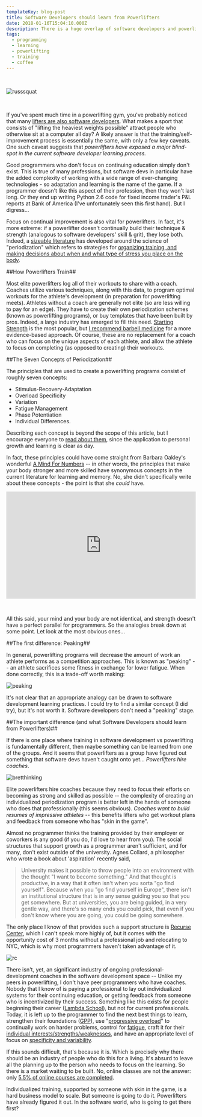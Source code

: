 ```yaml
---
templateKey: blog-post
title: Software Developers should learn from Powerlifters
date: 2018-01-16T15:04:10.000Z
description: There is a huge overlap of software developers and powerlifters, likely because of how similar the training process is. But in some cases, the analogy breaks, and an untapped market reveals itself...
tags:
  - programming
  - learning
  - powerlifting
  - training
  - coffee
---
```


&nbsp;

![russsquat](/img/russsquat.jpg)

&nbsp;

If you've spent much time in a powerlifting gym, you've probably noticed that many [lifters are also software developers](https://www.reponestrength.com/).  What makes a sport that consists of "lifting the heaviest weights possible" attract people who otherwise sit at a computer all day?  A likely answer is that the training/self-improvement process is essentially the same, with only a few key caveats.  One such caveat suggests that *powerlifters have exposed a major blind-spot in the current software developer learning process.*

Good programmers who don't focus on continuing education simply don't exist.  This is true of many professions, but software devs in particular have the added complexity of working with a wide range of ever-changing technologies - so adaptation and learning is the name of the game.  If a programmer doesn't like this aspect of their profession, then they won't last long.  Or they end up writing Python 2.6 code for fixed income trader's P&L reports at Bank of America (I've unfortunately seen this first hand).  But I digress...

Focus on continual improvement is also vital for powerlifters.  In fact, it's more extreme: if a powerlifter doesn't continually build their technique & strength (analogous to software developers' skill & grit), they lose both.  Indeed, a [sizeable literature](https://www.strongerbyscience.com/mass/) has developed around the science of "periodization" which refers to strategies for [organizing training, and making decisions about when and what type of stress you place on the body](https://www.jtsstrength.com/periodization-powerlifting-definitive-guide/).

##How Powerlifters Train##

Most elite powerlifters log all of their workouts to share with a coach. Coaches utilize various techniques, along with this data, to program optimal workouts for the athlete's development (in preparation for powerlifting meets). Athletes without a coach are generally not elite (so are less willing to pay for an edge).  They have to create their own periodization schemes (known as powerlifting programs), or buy templates that have been built by pros.  Indeed, a large industry has emerged to fill this need.  [Starting Strength](https://startingstrength.com/about) is the most popular, but [I recommend barbell medicine](https://www.barbellmedicine.com/product-category/downloadable-templates/) for a more evidence-based approach.  Of course, these are no replacement for a coach who can focus on the unique aspects of each athlete, and allow the athlete to focus on completing (as opposed to creating) their workouts.

##The Seven Concepts of Periodization##

The principles that are used to create a powerlifting programs consist of roughly seven concepts: 
* Stimulus-Recovery-Adaptation 
* Overload Specificity
* Variation
* Fatigue Management
* Phase Potentiation
* Individual Differences.  

Describing each concept is beyond the scope of this article, but I encourage everyone to [read about them](https://www.jtsstrength.com/periodization-powerlifting-definitive-guide/), since the application to personal growth and learning is clear as day.

In fact, these principles could have come straight from Barbara Oakley's wonderful [A Mind For Numbers](https://www.amazon.com/Mind-Numbers-Science-Flunked-Algebra-ebook/dp/B00G3L19ZU) -- in other words, the principles that make your body stronger and more skilled have synonymous concepts in the current literature for learning and memory.  No, she didn't specifically write about these concepts - the point is that she *could* have.


<div style="position:relative;width:100%;height:0;padding-bottom:56.25%">
  <iframe style="position:absolute;top:0;left:0;width:100%;height:100%;" src="https://www.youtube.com/embed/uHdTLMuV9do" frameborder="0" allow="accelerometer; autoplay; encrypted-media; gyroscope; picture-in-picture" allowfullscreen ></iframe>
</div>

&nbsp;

All this said, your mind and your body are not identical, and strength doesn't have a perfect parallel for programmers.  So the analogies break down at some point.  Let look at the most obvious ones...

##The first difference: Peaking##


In general, powerlifting programs will decrease the amount of work an athlete performs as a competition approaches.  This is known as "peaking" -- an athlete sacrifices some fitness in exchange for lower fatigue.  When done correctly, this is a trade-off worth making:  

![peaking](/img/peaking.jpg)

It's not clear that an appropriate analogy can be drawn to software development learning practices.  I could try to find a similar concept (I did try), but it's not worth it.  Software developers don't need a "peaking" stage.

##The important difference (and what Software Developers should learn from Powerlifters)##

If there is one place where training in software development vs powerlifting is fundamentally different, then maybe something can be learned from one of the groups.   And it seems that powerlifters as a group have figured out something that software devs haven't caught onto yet... *Powerlifters hire coaches*.

![bretthinking](/img/bretthinking.jpg)

Elite powerlifters hire coaches because they need to focus their efforts on becoming as strong and skilled as possible -- the complexity of creating an individualized periodization program is better left in the hands of someone who does that professionally (this seems obvious).  *Coaches want to build resumes of impressive athletes* -- this benefits lifters who get workout plans and feedback from someone who has "skin in the game".

Almost no programmer thinks the training provided by their employer or coworkers is any good (if you do, I'd love to hear from you).  The social structures that support growth as a programmer aren't sufficient, and for many, don't exist outside of the university.  Agnes Collard, a philosopher who wrote a book about 'aspiration' recently said, 
>University makes it possible to throw people into an environment with the thought "I want to become something." And that thought is productive, in a way that it often isn't when you sorta "go find yourself". Because when you "go find yourself in Europe", there isn't an institutional structure that is in any sense guiding you so that you get somewhere. But at universities, you are being guided, in a very gentle way, and there's so many ends you could pick, that even if you don't know where you are going, you could be going somewhere.

The only place I know of that provides such a support structure is [Recurse Center](https://www.recurse.com/), which I can't speak more highly of, but it comes with the opportunity cost of 3 months without a professional job and relocating to NYC, which is why most programmers haven't taken advantage of it.  

![rc](/img/rc.jpg)

There isn't, yet, an significant industry of ongoing professional-development coaches in the software development space -- Unlike my peers in powerlifting, I don't have peer programmers who have coaches.  Nobody that I know of is paying a professional to lay out individualized systems for their continuing education, or getting feedback from someone who is incentivized by their success.  Something like this exists for people beginning their career ([Lambda School](https://lambdaschool.com/)), but not for current professionals.  Today, it is left up to the programmer to find the next best things to learn, strengthen their foundations ([GPP](https://barbend.com/general-physical-preparedness/)), use "[progressive overload](https://www.jtsstrength.com/smart-training-is-hard-training-the-principle-of-overload/)" to continually work on harder problems, control for [fatigue](https://www.jtsstrength.com/fatigue-explained/), craft it for their [individual interests/strengths/weaknesses](https://www.jtsstrength.com/scientific-principles-of-weightlifting-individual-differences/), and have an appropriate level of focus on [specificity and variability](https://www.barbellmedicine.com/the-pendulum-of-specifity-in-application-part-i/).

If this sounds difficult, that's because it is.  Which is precisely why there should be an industry of people who do this for a living.  It's absurd to leave all the planning up to the person who needs to focus on the learning.  So there is a market waiting to be built.  No, online classes are not the answer: only [5.5% of online courses are completed](https://blog.edx.org/study-moocs-offers-insights-online-learner-engagement-behavior).

Individualized training, supported by someone with skin in the game, is a hard business model to scale.  But someone is going to do it.  Powerlifters have already figured it out. 
 In the software world, who is going to get there first?